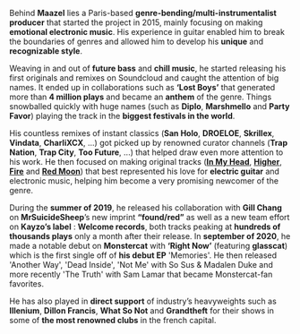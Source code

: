 Behind **Maazel** lies a Paris-based **genre-bending/multi-instrumentalist producer** that started the project in 2015, mainly focusing on making **emotional electronic music**. His experience in guitar enabled him to break the boundaries of genres and allowed him to develop his **unique** and **recognizable style**.

Weaving in and out of **future bass** and **chill music**, he started releasing his first originals and remixes on Soundcloud and caught the attention of big names. It ended up in collaborations such as **‘Lost Boys’** that generated more than **4 million plays** and became an **anthem** of the genre. Things snowballed quickly with huge names (such as **Diplo**, **Marshmello** and **Party Favor**) playing the track in the **biggest festivals in the world**.

His countless remixes of instant classics (**San Holo**, **DROELOE**, **Skrillex**, **Vindata**, **CharliXCX**, ...) got picked up by renowned curator channels (**Trap Nation**, **Trap City**, **Too Future**, ...) that helped draw even more attention to his work. He then focused on making original tracks (**[In My Head](https://fanlink.to/maazel-in-my-head)**, **[Higher](https://fanlink.to/maazel-higher)**, **[Fire](https://fanlink.to/maazel-fire)** and **[Red Moon](https://fanlink.to/maazel-red-moon)**) that best represented his love for **electric guitar** and electronic music, helping him become a very promising newcomer of the genre.

During the **summer of 2019**, he released his collaboration with **Gill Chang** on **MrSuicideSheep**’s new imprint **“found/red”** as well as a new team effort on **Kayzo’s label** : **Welcome records**, both tracks peaking at **hundreds of thousands plays** only a month after their release. In **september of 2020**, he made a notable debut on **Monstercat** with **‘Right Now’** (featuring **glasscat**) which is the first single off of **his debut EP** 'Memories'. He then released 'Another Way', 'Dead Inside', 'Not Me' with So Sus & Madalen Duke and more recently 'The Truth' with Sam Lamar that became Monstercat-fan favorites.

He has also played in **direct support** of industry’s heavyweights such as **Illenium**, **Dillon Francis**, **What So Not** and **Grandtheft** for their shows in some of **the most renowned clubs** in the french capital.
